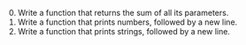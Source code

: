 0. Write a function that returns the sum of all its parameters.
1. Write a function that prints numbers, followed by a new line.
2. Write a function that prints strings, followed by a new line.


